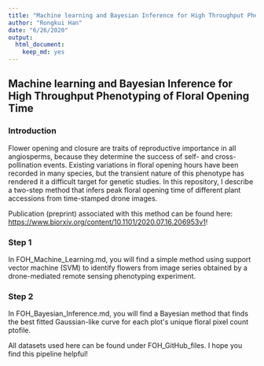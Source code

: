 ```yaml
---
title: "Machine learning and Bayesian Inference for High Throughput Phenotyping of Floral Opening Time"
author: "Rongkui Han"
date: "6/26/2020"
output: 
  html_document: 
    keep_md: yes
---
```

## Machine learning and Bayesian Inference for High Throughput Phenotyping of Floral Opening Time

### Introduction

Flower opening and closure are traits of reproductive importance in all angiosperms, because they determine the success of self- and cross-pollination events. Existing variations in floral opening hours have been recorded in many species, but the transient nature of this phenotype has rendered it a difficult target for genetic studies. In this repository, I describe a two-step method that infers peak floral opening time of different plant accessions from time-stamped drone images.

Publication (preprint) associated with this method can be found here: https://www.biorxiv.org/content/10.1101/2020.07.16.206953v1!

### Step 1

In FOH_Machine_Learning.md, you will find a simple method using support vector machine (SVM) to identify flowers from image series obtained by a drone-mediated remote sensing phenotyping experiment.

### Step 2

In FOH_Bayesian_Inference.md, you will find a Bayesian method that finds the best fitted Gaussian-like curve for each plot's unique floral pixel count ptofile.

All datasets used here can be found under FOH_GitHub_files. I hope you find this pipeline helpful!

